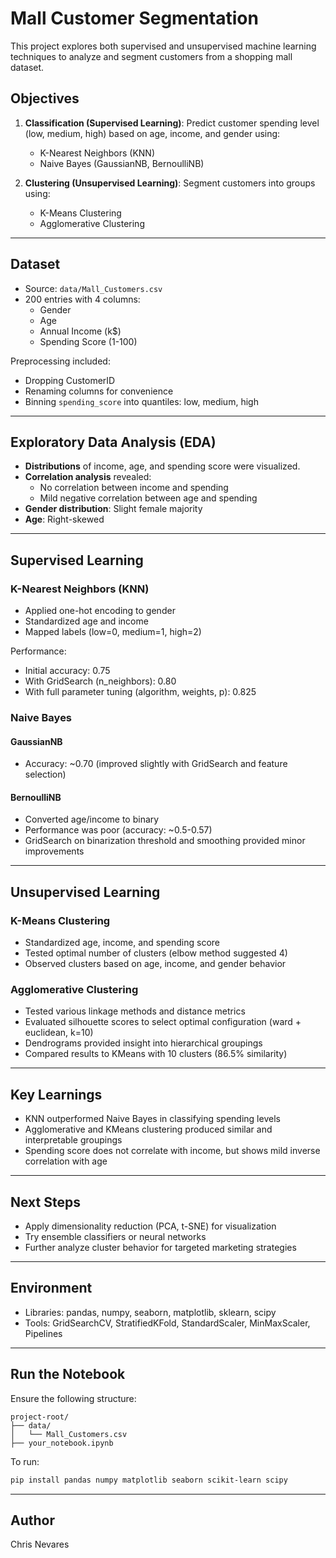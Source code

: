 # Mall Customer Segmentation

This project explores both supervised and unsupervised machine learning techniques to analyze and segment customers from a shopping mall dataset.

## Objectives

1. **Classification (Supervised Learning)**: Predict customer spending level (low, medium, high) based on age, income, and gender using:
   - K-Nearest Neighbors (KNN)
   - Naive Bayes (GaussianNB, BernoulliNB)

2. **Clustering (Unsupervised Learning)**: Segment customers into groups using:
   - K-Means Clustering
   - Agglomerative Clustering

---

## Dataset

- Source: `data/Mall_Customers.csv`
- 200 entries with 4 columns:
  - Gender
  - Age
  - Annual Income (k$)
  - Spending Score (1-100)

Preprocessing included:
- Dropping CustomerID
- Renaming columns for convenience
- Binning `spending_score` into quantiles: low, medium, high

---

## Exploratory Data Analysis (EDA)

- **Distributions** of income, age, and spending score were visualized.
- **Correlation analysis** revealed:
  - No correlation between income and spending
  - Mild negative correlation between age and spending
- **Gender distribution**: Slight female majority
- **Age**: Right-skewed

---

## Supervised Learning

### K-Nearest Neighbors (KNN)

- Applied one-hot encoding to gender
- Standardized age and income
- Mapped labels (low=0, medium=1, high=2)

Performance:
- Initial accuracy: 0.75
- With GridSearch (n_neighbors): 0.80
- With full parameter tuning (algorithm, weights, p): 0.825

### Naive Bayes

#### GaussianNB
- Accuracy: ~0.70 (improved slightly with GridSearch and feature selection)

#### BernoulliNB
- Converted age/income to binary
- Performance was poor (accuracy: ~0.5-0.57)
- GridSearch on binarization threshold and smoothing provided minor improvements

---

## Unsupervised Learning

### K-Means Clustering

- Standardized age, income, and spending score
- Tested optimal number of clusters (elbow method suggested 4)
- Observed clusters based on age, income, and gender behavior

### Agglomerative Clustering

- Tested various linkage methods and distance metrics
- Evaluated silhouette scores to select optimal configuration (ward + euclidean, k=10)
- Dendrograms provided insight into hierarchical groupings
- Compared results to KMeans with 10 clusters (86.5% similarity)

---

## Key Learnings

- KNN outperformed Naive Bayes in classifying spending levels
- Agglomerative and KMeans clustering produced similar and interpretable groupings
- Spending score does not correlate with income, but shows mild inverse correlation with age

---

## Next Steps

- Apply dimensionality reduction (PCA, t-SNE) for visualization
- Try ensemble classifiers or neural networks
- Further analyze cluster behavior for targeted marketing strategies

---

## Environment

- Libraries: pandas, numpy, seaborn, matplotlib, sklearn, scipy
- Tools: GridSearchCV, StratifiedKFold, StandardScaler, MinMaxScaler, Pipelines

---

## Run the Notebook

Ensure the following structure:
```
project-root/
├── data/
│   └── Mall_Customers.csv
├── your_notebook.ipynb
```

To run:
```bash
pip install pandas numpy matplotlib seaborn scikit-learn scipy
```

---

## Author
Chris Nevares

